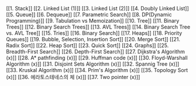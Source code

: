 [[1. Stack]]
[[2. Linked List (1)]]
[[3. Linked List (2)]]
[[4. Doubly Linked List]]
[[5. Queue]]
[[6. Dequeue]]
[[7. Parametric Search]]
[[8.  DP(Dynamic Programming)]]
[[9. Tabulation vs Memoization]]
[[10. Tree]]
[[11. Binary Trees]]
[[12. Binary Search Trees]]
[[13. AVL Trees]]
[[14. Binary Search Tree vs. AVL Tree]]
[[15. Tries]]
[[16. Binary Search]]
[[17. Heaps]]
[[18. Priority Queues]]
[[19. Bubble, Selection, Insertion Sort]]
[[20. Merge Sort]]
[[21. Radix Sort]]
[[22. Heap Sort]]
[[23. Quick Sort]]
[[24. Graphs]]
[[25. Breadth-First Search]]
[[26. Depth-First Search]]
[[27. Dijkstra's Algorithm (x)]]
[[28. A* pathfinding (x)]]
[[29. Huffman code (x)]]
[[30. Floyd-Warshall Algorithm (x)]]
[[31. Disjoint Sets Algorithm (x)]]
[[32. Spannig Tree (x)]]
[[33. Kruskal Algorithm (x)]]
[[34. Prim's Algorithm (x)]]
[[35. Topology Sort (x)]]
[[36. 에라토스테네스의 체 (x)]]
[[37. Two pointer (x)]]